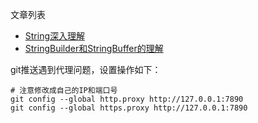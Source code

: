 文章列表
- [String深入理解](https://github.com/junode/javademo/blob/master/java_base/String.md)
- [StringBuilder和StringBuffer的理解](https://github.com/junode/javademo/blob/master/java_base/StringBuilder和StringBuffer的理解.md)


git推送遇到代理问题，设置操作如下：
```shell
# 注意修改成自己的IP和端口号
git config --global http.proxy http://127.0.0.1:7890 
git config --global https.proxy http://127.0.0.1:7890
```